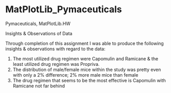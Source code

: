 # MatPlotLib_Pymaceuticals
Pymaceuticals, MatPlotLib.HW

Insights & Observations of Data

Through completion of this assignment I was able to produce the following insights & observations with regard to the data:

1) The most utilized drug regimen were Capomulin and Ramicane & the least utilized drug regimen was Propriva. 
2) The distribution of male/female mice within the study was pretty even with only a 2% difference; 2% more male mice than female
3) The drug regimen that seems to be the most effective is Capomulin with Ramicane not far behind
